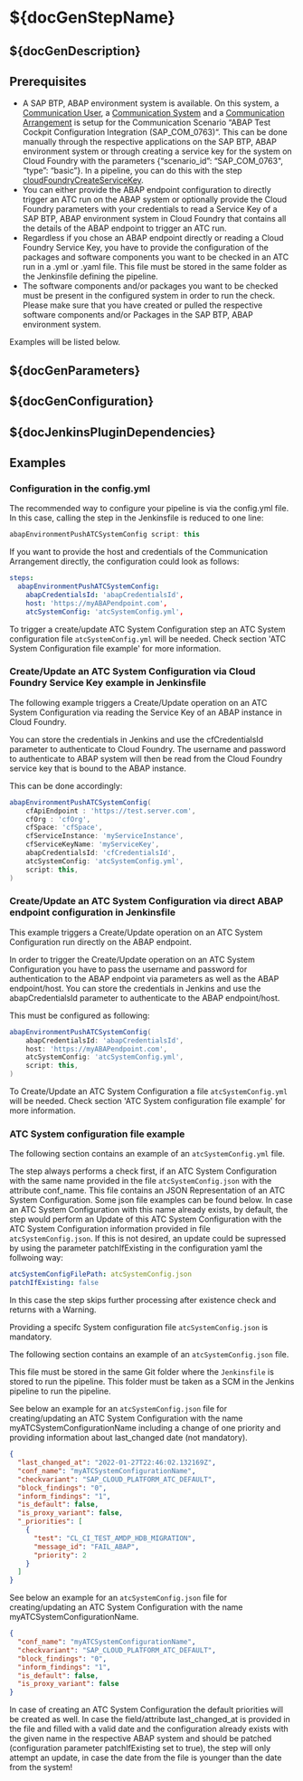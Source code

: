 # ${docGenStepName}

## ${docGenDescription}

## Prerequisites

* A SAP BTP, ABAP environment system is available. On this system, a [Communication User](https://help.sap.com/viewer/65de2977205c403bbc107264b8eccf4b/Cloud/en-US/0377adea0401467f939827242c1f4014.html), a [Communication System](https://help.sap.com/viewer/65de2977205c403bbc107264b8eccf4b/Cloud/en-US/1bfe32ae08074b7186e375ab425fb114.html) and a [Communication Arrangement](https://help.sap.com/viewer/65de2977205c403bbc107264b8eccf4b/Cloud/en-US/a0771f6765f54e1c8193ad8582a32edb.html) is setup for the Communication Scenario “ABAP Test Cockpit Configuration Integration (SAP_COM_0763)“. This can be done manually through the respective applications on the SAP BTP, ABAP environment system or through creating a service key for the system on Cloud Foundry with the parameters {“scenario_id”: “SAP_COM_0763", “type”: “basic”}. In a pipeline, you can do this with the step [cloudFoundryCreateServiceKey](https://sap.github.io/jenkins-library/steps/cloudFoundryCreateServiceKey/).
* You can either provide the ABAP endpoint configuration to directly trigger an ATC run on the ABAP system or optionally provide the Cloud Foundry parameters with your credentials to read a Service Key of a SAP BTP, ABAP environment system in Cloud Foundry that contains all the details of the ABAP endpoint to trigger an ATC run.
* Regardless if you chose an ABAP endpoint directly or reading a Cloud Foundry Service Key, you have to provide the configuration of the packages and software components you want to be checked in an ATC run in a .yml or .yaml file. This file must be stored in the same folder as the Jenkinsfile defining the pipeline.
* The software components and/or packages you want to be checked must be present in the configured system in order to run the check. Please make sure that you have created or pulled the respective software components and/or Packages in the SAP BTP, ABAP environment system.

Examples will be listed below.

## ${docGenParameters}

## ${docGenConfiguration}

## ${docJenkinsPluginDependencies}

## Examples

### Configuration in the config.yml

The recommended way to configure your pipeline is via the config.yml file. In this case, calling the step in the Jenkinsfile is reduced to one line:

```groovy
abapEnvironmentPushATCSystemConfig script: this
```

If you want to provide the host and credentials of the Communication Arrangement directly, the configuration could look as follows:

```yaml
steps:
  abapEnvironmentPushATCSystemConfig:
    abapCredentialsId: 'abapCredentialsId',
    host: 'https://myABAPendpoint.com',
    atcSystemConfig: 'atcSystemConfig.yml',
```

To trigger a create/update ATC System Configuration step an ATC System configuration file `atcSystemConfig.yml` will be needed. Check section 'ATC System Configuration file example' for more information.

### Create/Update an ATC System Configuration via Cloud Foundry Service Key example in Jenkinsfile

The following example triggers a Create/Update operation on an ATC System Configuration via reading the Service Key of an ABAP instance in Cloud Foundry.

You can store the credentials in Jenkins and use the cfCredentialsId parameter to authenticate to Cloud Foundry.
The username and password to authenticate to ABAP system will then be read from the Cloud Foundry service key that is bound to the ABAP instance.

This can be done accordingly:

```groovy
abapEnvironmentPushATCSystemConfig(
    cfApiEndpoint : 'https://test.server.com',
    cfOrg : 'cfOrg',
    cfSpace: 'cfSpace',
    cfServiceInstance: 'myServiceInstance',
    cfServiceKeyName: 'myServiceKey',
    abapCredentialsId: 'cfCredentialsId',
    atcSystemConfig: 'atcSystemConfig.yml',
    script: this,
)
```

### Create/Update an ATC System Configuration via direct ABAP endpoint configuration in Jenkinsfile

This example triggers a Create/Update operation on an ATC System Configuration run directly on the ABAP endpoint.

In order to trigger the Create/Update operation on an ATC System Configuration you have to pass the username and password for authentication to the ABAP endpoint via parameters as well as the ABAP endpoint/host. You can store the credentials in Jenkins and use the abapCredentialsId parameter to authenticate to the ABAP endpoint/host.

This must be configured as following:

```groovy
abapEnvironmentPushATCSystemConfig(
    abapCredentialsId: 'abapCredentialsId',
    host: 'https://myABAPendpoint.com',
    atcSystemConfig: 'atcSystemConfig.yml',
    script: this,
)
```

To Create/Update an ATC System Configuration a file `atcSystemConfig.yml` will be needed. Check section 'ATC System configuration file example' for more information.

### ATC System configuration file example

The following section contains an example of an `atcSystemConfig.yml` file.

The step always performs a check first, if an ATC System Configuration with the same name provided in the file `atcSystemConfig.json` with the attribute conf_name.
This file contains an JSON Representation of an ATC System Configuration. Some json file examples can be found below.
In case an ATC System Configuration with this name already exists, by default, the step would perform an Update of this ATC System Configuration with the ATC System Configuration information provided in file `atcSystemConfig.json`.
If this is not desired, an update could be supressed by using the parameter patchIfExisting in the configuration yaml the follwoing way:

```yaml
atcSystemConfigFilePath: atcSystemConfig.json
patchIfExisting: false
```

In this case the step skips further processing after existence check and returns with a Warning.

Providing a specifc System configuration file `atcSystemConfig.json` is mandatory.

The following section contains an example of an `atcSystemConfig.json` file.

This file must be stored in the same Git folder where the `Jenkinsfile` is stored to run the pipeline. This folder must be taken as a SCM in the Jenkins pipeline to run the pipeline.

See below an example for an `atcSystemConfig.json` file for creating/updating an ATC System Configuration with the name myATCSystemConfigurationName including a change of one priority and providing information about last_changed date (not mandatory).

```json
{
  "last_changed_at": "2022-01-27T22:46:02.132169Z",
  "conf_name": "myATCSystemConfigurationName",
  "checkvariant": "SAP_CLOUD_PLATFORM_ATC_DEFAULT",
  "block_findings": "0",
  "inform_findings": "1",
  "is_default": false,
  "is_proxy_variant": false,
  "_priorities": [
    {
      "test": "CL_CI_TEST_AMDP_HDB_MIGRATION",
      "message_id": "FAIL_ABAP",
      "priority": 2
    }
  ]
}
```

See below an example for an `atcSystemConfig.json` file for creating/updating an ATC System Configuration with the name myATCSystemConfigurationName.

```json
{
  "conf_name": "myATCSystemConfigurationName",
  "checkvariant": "SAP_CLOUD_PLATFORM_ATC_DEFAULT",
  "block_findings": "0",
  "inform_findings": "1",
  "is_default": false,
  "is_proxy_variant": false
}
```

In case of creating an ATC System Configuration the default priorities will be created as well. In case the field/attribute last_changed_at is provided in the file and filled with a valid date and the configuration already exists with the given name in the respective ABAP system and should be patched (configuration parameter patchIfExisting set to true), the step will only attempt an update, in case the date from the file is younger than the date from the system!
